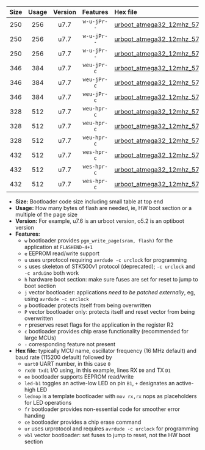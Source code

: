 |Size|Usage|Version|Features|Hex file|
|:-:|:-:|:-:|:-:|:--|
|250|256|u7.7|`w-u-jPr--`|[urboot_atmega32_12mhz_57600bps_uart0_rxd0_txd1_led+b0_fr_ur_vbl.hex](https://raw.githubusercontent.com/stefanrueger/urboot.hex/main/mcus/atmega32/fcpu_12mhz/57600_bps/urboot_atmega32_12mhz_57600bps_uart0_rxd0_txd1_led+b0_fr_ur_vbl.hex)|
|250|256|u7.7|`w-u-jPr--`|[urboot_atmega32_12mhz_57600bps_uart0_rxd0_txd1_led+b7_fr_ur_vbl.hex](https://raw.githubusercontent.com/stefanrueger/urboot.hex/main/mcus/atmega32/fcpu_12mhz/57600_bps/urboot_atmega32_12mhz_57600bps_uart0_rxd0_txd1_led+b7_fr_ur_vbl.hex)|
|250|256|u7.7|`w-u-jPr--`|[urboot_atmega32_12mhz_57600bps_uart0_rxd0_txd1_lednop_fr_ur_vbl.hex](https://raw.githubusercontent.com/stefanrueger/urboot.hex/main/mcus/atmega32/fcpu_12mhz/57600_bps/urboot_atmega32_12mhz_57600bps_uart0_rxd0_txd1_lednop_fr_ur_vbl.hex)|
|346|384|u7.7|`weu-jPr-c`|[urboot_atmega32_12mhz_57600bps_uart0_rxd0_txd1_ee_led+b0_fr_ce_ur_vbl.hex](https://raw.githubusercontent.com/stefanrueger/urboot.hex/main/mcus/atmega32/fcpu_12mhz/57600_bps/urboot_atmega32_12mhz_57600bps_uart0_rxd0_txd1_ee_led+b0_fr_ce_ur_vbl.hex)|
|346|384|u7.7|`weu-jPr-c`|[urboot_atmega32_12mhz_57600bps_uart0_rxd0_txd1_ee_led+b7_fr_ce_ur_vbl.hex](https://raw.githubusercontent.com/stefanrueger/urboot.hex/main/mcus/atmega32/fcpu_12mhz/57600_bps/urboot_atmega32_12mhz_57600bps_uart0_rxd0_txd1_ee_led+b7_fr_ce_ur_vbl.hex)|
|346|384|u7.7|`weu-jPr-c`|[urboot_atmega32_12mhz_57600bps_uart0_rxd0_txd1_ee_lednop_fr_ce_ur_vbl.hex](https://raw.githubusercontent.com/stefanrueger/urboot.hex/main/mcus/atmega32/fcpu_12mhz/57600_bps/urboot_atmega32_12mhz_57600bps_uart0_rxd0_txd1_ee_lednop_fr_ce_ur_vbl.hex)|
|328|512|u7.7|`weu-hpr-c`|[urboot_atmega32_12mhz_57600bps_uart0_rxd0_txd1_ee_led+b0_fr_ce_ur.hex](https://raw.githubusercontent.com/stefanrueger/urboot.hex/main/mcus/atmega32/fcpu_12mhz/57600_bps/urboot_atmega32_12mhz_57600bps_uart0_rxd0_txd1_ee_led+b0_fr_ce_ur.hex)|
|328|512|u7.7|`weu-hpr-c`|[urboot_atmega32_12mhz_57600bps_uart0_rxd0_txd1_ee_led+b7_fr_ce_ur.hex](https://raw.githubusercontent.com/stefanrueger/urboot.hex/main/mcus/atmega32/fcpu_12mhz/57600_bps/urboot_atmega32_12mhz_57600bps_uart0_rxd0_txd1_ee_led+b7_fr_ce_ur.hex)|
|328|512|u7.7|`weu-hpr-c`|[urboot_atmega32_12mhz_57600bps_uart0_rxd0_txd1_ee_lednop_fr_ce_ur.hex](https://raw.githubusercontent.com/stefanrueger/urboot.hex/main/mcus/atmega32/fcpu_12mhz/57600_bps/urboot_atmega32_12mhz_57600bps_uart0_rxd0_txd1_ee_lednop_fr_ce_ur.hex)|
|432|512|u7.7|`wes-hpr-c`|[urboot_atmega32_12mhz_57600bps_uart0_rxd0_txd1_ee_led+b0_fr_ce.hex](https://raw.githubusercontent.com/stefanrueger/urboot.hex/main/mcus/atmega32/fcpu_12mhz/57600_bps/urboot_atmega32_12mhz_57600bps_uart0_rxd0_txd1_ee_led+b0_fr_ce.hex)|
|432|512|u7.7|`wes-hpr-c`|[urboot_atmega32_12mhz_57600bps_uart0_rxd0_txd1_ee_led+b7_fr_ce.hex](https://raw.githubusercontent.com/stefanrueger/urboot.hex/main/mcus/atmega32/fcpu_12mhz/57600_bps/urboot_atmega32_12mhz_57600bps_uart0_rxd0_txd1_ee_led+b7_fr_ce.hex)|
|432|512|u7.7|`wes-hpr-c`|[urboot_atmega32_12mhz_57600bps_uart0_rxd0_txd1_ee_lednop_fr_ce.hex](https://raw.githubusercontent.com/stefanrueger/urboot.hex/main/mcus/atmega32/fcpu_12mhz/57600_bps/urboot_atmega32_12mhz_57600bps_uart0_rxd0_txd1_ee_lednop_fr_ce.hex)|

- **Size:** Bootloader code size including small table at top end
- **Usage:** How many bytes of flash are needed, ie, HW boot section or a multiple of the page size
- **Version:** For example, u7.6 is an urboot version, o5.2 is an optiboot version
- **Features:**
  + `w` bootloader provides `pgm_write_page(sram, flash)` for the application at `FLASHEND-4+1`
  + `e` EEPROM read/write support
  + `u` uses urprotocol requiring `avrdude -c urclock` for programming
  + `s` uses skeleton of STK500v1 protocol (deprecated); `-c urclock` and `-c arduino` both work
  + `h` hardware boot section: make sure fuses are set for reset to jump to boot section
  + `j` vector bootloader: applications *need to be patched externally*, eg, using `avrdude -c urclock`
  + `p` bootloader protects itself from being overwritten
  + `P` vector bootloader only: protects itself and reset vector from being overwritten
  + `r` preserves reset flags for the application in the register R2
  + `c` bootloader provides chip erase functionality (recommended for large MCUs)
  + `-` corresponding feature not present
- **Hex file:** typically MCU name, oscillator frequency (16 MHz default) and baud rate (115200 default) followed by
  + `uart0` UART number, in this case `0`
  + `rxd0 txd1` I/O using, in this example, lines RX `D0` and TX `D1`
  + `ee` bootloader supports EEPROM read/write
  + `led-b1` toggles an active-low LED on pin `B1`, `+` designates an active-high LED
  + `lednop` is a template bootloader with `mov rx,rx` nops as placeholders for LED operations
  + `fr` bootloader provides non-essential code for smoother error handing
  + `ce` bootloader provides a chip erase command
  + `ur` uses urprotocol and requires `avrdude -c urclock` for programming
  + `vbl` vector bootloader: set fuses to jump to reset, not the HW boot section

